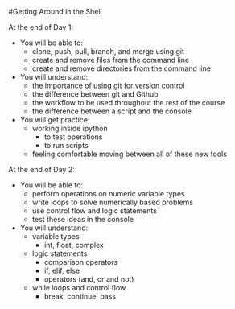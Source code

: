 #Getting Around in the Shell

At the end of Day 1:

* You will be able to:
	* clone, push, pull, branch, and merge using git
	* create and remove files from the command line
	* create and remove directories from the command line
* You will understand:
	* the importance of using git for version control
	* the difference between git and Github
	* the workflow to be used throughout the rest of the course
    * the difference between a script and the console
* You will get practice:
    * working inside ipython
        * to test operations
        * to run scripts
    * feeling comfortable moving between all of these new tools

At the end of Day 2:

* You will be able to:
	* perform operations on numeric variable types
	* write loops to solve numerically based problems
	* use control flow and logic statements
    * test these ideas in the console 
* You will understand:
	* variable types
		* int, float, complex
	* logic statements
        * comparison operators
		* if, elif, else
        * operators (and, or and not)
    * while loops and control flow
        * break, continue, pass
